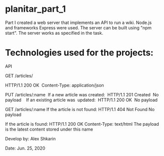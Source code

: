# planitar_part_1

Part I created a web server that implements an API to run a wiki. Node.js and frameworks Express were used.
The server can be built using "npm start".
The server works as specified in the task.

# Technologies used for the projects:
API 

GET /articles/ 

HTTP/1.1 200 OK 
Content-Type: application/json 
 
PUT /articles/:name 
If a new article was created: 
HTTP/1.1 201 Created 
No payload 
 
If an existing article was 
updated: 
HTTP/1.1 200 OK 
No payload 

GET /articles/:name If the article is not found: 
HTTP/1.1 404 Not Found 
No payload 
 
If the article is found: 
HTTP/1.1 200 OK 
Content-Type: text/html 
The payload is the latest content stored 
under this name 


Develop by: Alex Shkarin

Date: Jun. 25, 2020
